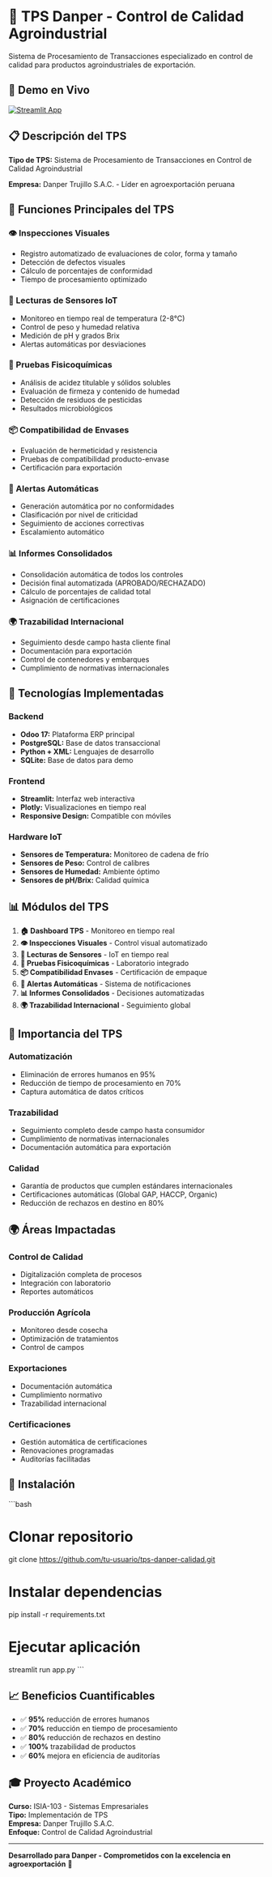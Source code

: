 # 🌱 TPS Danper - Control de Calidad Agroindustrial

Sistema de Procesamiento de Transacciones especializado en control de calidad para productos agroindustriales de exportación.

## 🚀 Demo en Vivo
[![Streamlit App](https://static.streamlit.io/badges/streamlit_badge_black_white.svg)](https://danper-tps-system.streamlit.app)

## 📋 Descripción del TPS

**Tipo de TPS:** Sistema de Procesamiento de Transacciones en Control de Calidad Agroindustrial

**Empresa:** Danper Trujillo S.A.C. - Líder en agroexportación peruana

## 🎯 Funciones Principales del TPS

### 👁️ Inspecciones Visuales
- Registro automatizado de evaluaciones de color, forma y tamaño
- Detección de defectos visuales
- Cálculo de porcentajes de conformidad
- Tiempo de procesamiento optimizado

### 📡 Lecturas de Sensores IoT
- Monitoreo en tiempo real de temperatura (2-8°C)
- Control de peso y humedad relativa
- Medición de pH y grados Brix
- Alertas automáticas por desviaciones

### 🧪 Pruebas Fisicoquímicas
- Análisis de acidez titulable y sólidos solubles
- Evaluación de firmeza y contenido de humedad
- Detección de residuos de pesticidas
- Resultados microbiológicos

### 📦 Compatibilidad de Envases
- Evaluación de hermeticidad y resistencia
- Pruebas de compatibilidad producto-envase
- Certificación para exportación

### 🚨 Alertas Automáticas
- Generación automática por no conformidades
- Clasificación por nivel de criticidad
- Seguimiento de acciones correctivas
- Escalamiento automático

### 📊 Informes Consolidados
- Consolidación automática de todos los controles
- Decisión final automatizada (APROBADO/RECHAZADO)
- Cálculo de porcentajes de calidad total
- Asignación de certificaciones

### 🌍 Trazabilidad Internacional
- Seguimiento desde campo hasta cliente final
- Documentación para exportación
- Control de contenedores y embarques
- Cumplimiento de normativas internacionales

## 🔧 Tecnologías Implementadas

### Backend
- **Odoo 17:** Plataforma ERP principal
- **PostgreSQL:** Base de datos transaccional
- **Python + XML:** Lenguajes de desarrollo
- **SQLite:** Base de datos para demo

### Frontend
- **Streamlit:** Interfaz web interactiva
- **Plotly:** Visualizaciones en tiempo real
- **Responsive Design:** Compatible con móviles

### Hardware IoT
- **Sensores de Temperatura:** Monitoreo de cadena de frío
- **Sensores de Peso:** Control de calibres
- **Sensores de Humedad:** Ambiente óptimo
- **Sensores de pH/Brix:** Calidad química

## 📊 Módulos del TPS

1. **🏠 Dashboard TPS** - Monitoreo en tiempo real
2. **👁️ Inspecciones Visuales** - Control visual automatizado
3. **📡 Lecturas de Sensores** - IoT en tiempo real
4. **🧪 Pruebas Fisicoquímicas** - Laboratorio integrado
5. **📦 Compatibilidad Envases** - Certificación de empaque
6. **🚨 Alertas Automáticas** - Sistema de notificaciones
7. **📊 Informes Consolidados** - Decisiones automatizadas
8. **🌍 Trazabilidad Internacional** - Seguimiento global

## 🎯 Importancia del TPS

### Automatización
- Eliminación de errores humanos en 95%
- Reducción de tiempo de procesamiento en 70%
- Captura automática de datos críticos

### Trazabilidad
- Seguimiento completo desde campo hasta consumidor
- Cumplimiento de normativas internacionales
- Documentación automática para exportación

### Calidad
- Garantía de productos que cumplen estándares internacionales
- Certificaciones automáticas (Global GAP, HACCP, Organic)
- Reducción de rechazos en destino en 80%

## 🌍 Áreas Impactadas

### Control de Calidad
- Digitalización completa de procesos
- Integración con laboratorio
- Reportes automáticos

### Producción Agrícola
- Monitoreo desde cosecha
- Optimización de tratamientos
- Control de campos

### Exportaciones
- Documentación automática
- Cumplimiento normativo
- Trazabilidad internacional

### Certificaciones
- Gestión automática de certificaciones
- Renovaciones programadas
- Auditorías facilitadas

## 🚀 Instalación

\`\`\`bash
# Clonar repositorio
git clone https://github.com/tu-usuario/tps-danper-calidad.git

# Instalar dependencias
pip install -r requirements.txt

# Ejecutar aplicación
streamlit run app.py
\`\`\`

## 📈 Beneficios Cuantificables

- ✅ **95%** reducción de errores humanos
- ✅ **70%** reducción en tiempo de procesamiento
- ✅ **80%** reducción de rechazos en destino
- ✅ **100%** trazabilidad de productos
- ✅ **60%** mejora en eficiencia de auditorías

## 🎓 Proyecto Académico

**Curso:** ISIA-103 - Sistemas Empresariales  
**Tipo:** Implementación de TPS  
**Empresa:** Danper Trujillo S.A.C.  
**Enfoque:** Control de Calidad Agroindustrial

---

**Desarrollado para Danper - Comprometidos con la excelencia en agroexportación** 🌱
